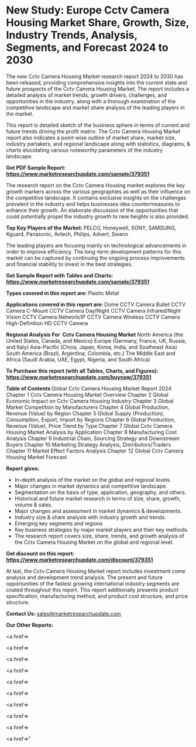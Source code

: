 # New Study: Europe Cctv Camera Housing Market Share, Growth, Size, Industry Trends, Analysis, Segments, and Forecast 2024 to 2030

The new Cctv Camera Housing Market research report 2024 to 2030 has been released, providing comprehensive insights into the current state and future prospects of the Cctv Camera Housing Market. The report includes a detailed analysis of market trends, growth drivers, challenges, and opportunities in the industry, along with a thorough examination of the competitive landscape and market share analysis of the leading players in the market.

This report is detailed sketch of the business sphere in terms of current and future trends driving the profit matrix. The Cctv Camera Housing Market report also indicates a point-wise outline of market share, market size, industry partakers, and regional landscape along with statistics, diagrams, &amp; charts elucidating various noteworthy parameters of the industry landscape.

<strong><b>Get PDF Sample Report: <a href=https://www.marketresearchupdate.com/sample/379351>https://www.marketresearchupdate.com/sample/379351</a></b></strong>

The research report on the Cctv Camera Housing market explores the key growth markers across the various geographies as well as their influence on the competitive landscape. It contains exclusive insights on the challenges prevalent in the industry and helps businesses idea countermeasures to enhance their growth. An elaborate discussion of the opportunities that could potentially propel the industry growth to new heights is also provided.

<strong><b>Top Key Players of the Market:
</b></strong>PELCO, Honeywell, SONY, SAMSUNG, Kguard, Panasonic, Avtech, Philips, Advert, Swann<strong><b>
</b></strong>

The leading players are focusing mainly on technological advancements in order to improve efficiency. The long-term development patterns for this market can be captured by continuing the ongoing process improvements and financial stability to invest in the best strategies.

<strong><b>Get Sample Report with Tables and Charts: <a href=https://www.marketresearchupdate.com/sample/379351>https://www.marketresearchupdate.com/sample/379351</a></b></strong>

<strong><b>Types covered in this report are:
</b></strong>Plastic
Metal<strong><b>
</b></strong>

<strong><b>Applications covered in this report are:
</b></strong>Dome CCTV Camera
Bullet CCTV Camera
C-Mount CCTV Camera
Day/Night CCTV Camera
Infrared/Night Vision CCTV Camera
Network/IP CCTV Camera
Wireless CCTV Camera
High-Definition HD CCTV Camera<strong><b>
</b></strong>

<strong><b>Regional Analysis For  Cctv Camera Housing Market</b></strong><strong><b>
</b></strong>North America (the United States, Canada, and Mexico)
Europe (Germany, France, UK, Russia, and Italy)
Asia-Pacific (China, Japan, Korea, India, and Southeast Asia)
South America (Brazil, Argentina, Colombia, etc.)
The Middle East and Africa (Saudi Arabia, UAE, Egypt, Nigeria, and South Africa)

<strong><b>To Purchase this report (with all Tables, Charts, and Figures): <a href=https://www.marketresearchupdate.com/buynow/379351>https://www.marketresearchupdate.com/buynow/379351</a></b></strong>

<strong><b>Table of Contents</b></strong><strong><b>
</b></strong>Global Cctv Camera Housing Market Report 2024
Chapter 1 Cctv Camera Housing Market Overview
Chapter 2 Global Economic Impact on Cctv Camera Housing Industry
Chapter 3 Global Market Competition by Manufacturers
Chapter 4 Global Production, Revenue (Value) by Region
Chapter 5 Global Supply (Production), Consumption, Export, Import by Regions
Chapter 6 Global Production, Revenue (Value), Price Trend by Type
Chapter 7 Global Cctv Camera Housing Market Analysis by Application
Chapter 8 Manufacturing Cost Analysis
Chapter 9 Industrial Chain, Sourcing Strategy and Downstream Buyers
Chapter 10 Marketing Strategy Analysis, Distributors/Traders
Chapter 11 Market Effect Factors Analysis
Chapter 12 Global Cctv Camera Housing Market Forecast

<strong><b>Report gives:</b></strong>

- In-depth analysis of the market on the global and regional levels.
- Major changes in market dynamics and competitive landscape.
- Segmentation on the basis of type, application, geography, and others.
- Historical and future market research in terms of size, share, growth, volume &amp; sales.
- Major changes and assessment in market dynamics &amp; developments.
- Industry size &amp; share analysis with industry growth and trends.
- Emerging key segments and regions
- Key business strategies by major market players and their key methods.
- The research report covers size, share, trends, and growth analysis of the Cctv Camera Housing Market on the global and regional level.

<strong><b>Get discount on this report: <a href=https://www.marketresearchupdate.com/discount/379351>https://www.marketresearchupdate.com/discount/379351</a></b></strong>

At last, the Cctv Camera Housing Market report includes investment come analysis and development trend analysis. The present and future opportunities of the fastest growing international industry segments are coated throughout this report. This report additionally presents product specification, manufacturing method, and product cost structure, and price structure.

<strong><b>Contact Us:
</b></strong>sales@marketresearchupdate.com

<strong>Our Other Reports:</strong>

<a href=></a>

<a href=></a>

<a href=></a>

<a href=></a>

<a href=></a>

<a href=></a>

<a href=></a>

<a href=></a>

<a href=></a>

<a href=></a>"
